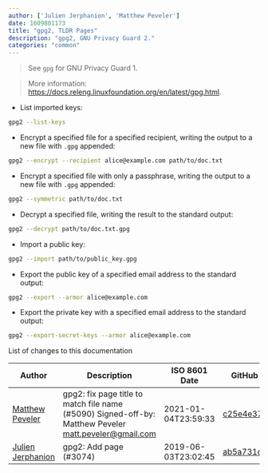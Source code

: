 ```yaml
---
author: ['Julien Jerphanion', 'Matthew Peveler']
date: 1609801173
title: "gpg2, TLDR Pages"
description: "gpg2, GNU Privacy Guard 2."
categories: "common"
---
```

> See `gpg` for GNU Privacy Guard 1.

> More information: <https://docs.releng.linuxfoundation.org/en/latest/gpg.html>.

- List imported keys:

```bash
gpg2 --list-keys
```

- Encrypt a specified file for a specified recipient, writing the output to a new file with `.gpg` appended:

```bash
gpg2 --encrypt --recipient alice@example.com path/to/doc.txt
```

- Encrypt a specified file with only a passphrase, writing the output to a new file with `.gpg` appended:

```bash
gpg2 --symmetric path/to/doc.txt
```

- Decrypt a specified file, writing the result to the standard output:

```bash
gpg2 --decrypt path/to/doc.txt.gpg
```

- Import a public key:

```bash
gpg2 --import path/to/public_key.gpg
```

- Export the public key of a specified email address to the standard output:

```bash
gpg2 --export --armor alice@example.com
```

- Export the private key with a specified email address to the standard output:

```bash
gpg2 --export-secret-keys --armor alice@example.com
```
List of changes to this documentation


Author | Description | ISO 8601 Date | GitHub link
------|-----|-----|-----
[Matthew Peveler](mailto:matt.peveler@gmail.com) | gpg2: fix page title to match file name (#5090) Signed-off-by: Matthew Peveler <matt.peveler@gmail.com> | 2021-01-04T23:59:33 | [c25e4e378e4b](https://github.com/tldr-pages/tldr/commit/c25e4e378e4b0088ee541714e008e79d6e36a735)
[Julien Jerphanion](mailto:git@jjerphan.xyz) | gpg2: Add page (#3074) | 2019-06-03T23:02:45 | [ab5a731d2c8f](https://github.com/tldr-pages/tldr/commit/ab5a731d2c8f2f56cc6017b418969b8d78c21fed)


